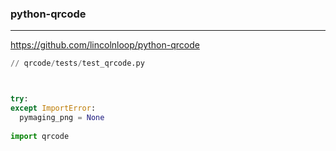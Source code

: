 ### python-qrcode
---
https://github.com/lincolnloop/python-qrcode

```py
// qrcode/tests/test_qrcode.py



try:
except ImportError:
  pymaging_png = None
  
import qrcode




```

```
```

```
```


